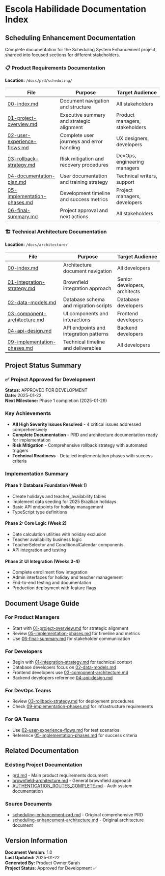 # Escola Habilidade Documentation Index

## Scheduling Enhancement Documentation

Complete documentation for the Scheduling System Enhancement project, sharded into focused sections for different stakeholders.

### 📋 Product Requirements Documentation
**Location:** `/docs/prd/scheduling/`

| File | Purpose | Target Audience |
|------|---------|-----------------|
| [00-index.md](./prd/scheduling/00-index.md) | Document navigation and structure | All stakeholders |
| [01-project-overview.md](./prd/scheduling/01-project-overview.md) | Executive summary and strategic alignment | Product managers, stakeholders |
| [02-user-experience-flows.md](./prd/scheduling/02-user-experience-flows.md) | Complete user journeys and error handling | UX designers, developers |
| [03-rollback-strategy.md](./prd/scheduling/03-rollback-strategy.md) | Risk mitigation and recovery procedures | DevOps, engineering managers |
| [04-documentation-plan.md](./prd/scheduling/04-documentation-plan.md) | User documentation and training strategy | Technical writers, support |
| [05-implementation-phases.md](./prd/scheduling/05-implementation-phases.md) | Development timeline and success metrics | Project managers, developers |
| [06-final-summary.md](./prd/scheduling/06-final-summary.md) | Project approval and next actions | All stakeholders |

### 🏗️ Technical Architecture Documentation
**Location:** `/docs/architecture/`

| File | Purpose | Target Audience |
|------|---------|-----------------|
| [00-index.md](./architecture/00-index.md) | Architecture document navigation | All developers |
| [01-integration-strategy.md](./architecture/01-integration-strategy.md) | Brownfield integration approach | Senior developers, architects |
| [02-data-models.md](./architecture/02-data-models.md) | Database schema and migration scripts | Database developers |
| [03-component-architecture.md](./architecture/03-component-architecture.md) | UI components and interactions | Frontend developers |
| [04-api-design.md](./architecture/04-api-design.md) | API endpoints and integration patterns | Backend developers |
| [09-implementation-phases.md](./architecture/09-implementation-phases.md) | Technical timeline and deliverables | All developers |

## Project Status Summary

### ✅ Project Approved for Development

**Status:** APPROVED FOR DEVELOPMENT  
**Date:** 2025-01-22  
**Next Milestone:** Phase 1 completion (2025-01-29)

### Key Achievements
- **All High Severity Issues Resolved** - 4 critical issues addressed comprehensively
- **Complete Documentation** - PRD and architecture documentation ready for implementation
- **Risk Mitigation** - Comprehensive rollback strategy with automated triggers
- **Technical Readiness** - Detailed implementation phases with success criteria

### Implementation Summary

#### Phase 1: Database Foundation (Week 1)
- Create holidays and teacher_availability tables
- Implement data seeding for 2025 Brazilian holidays
- Basic API endpoints for holiday management
- TypeScript type definitions

#### Phase 2: Core Logic (Week 2)
- Date calculation utilities with holiday exclusion
- Teacher availability business logic
- TeacherSelector and ConditionalCalendar components
- API integration and testing

#### Phase 3: UI Integration (Weeks 3-4)
- Complete enrollment flow integration
- Admin interfaces for holiday and teacher management
- End-to-end testing and documentation
- Production deployment with feature flags

## Document Usage Guide

### For Product Managers
- Start with [01-project-overview.md](./prd/scheduling/01-project-overview.md) for strategic alignment
- Review [05-implementation-phases.md](./prd/scheduling/05-implementation-phases.md) for timeline and metrics
- Use [06-final-summary.md](./prd/scheduling/06-final-summary.md) for stakeholder communication

### For Developers
- Begin with [01-integration-strategy.md](./architecture/01-integration-strategy.md) for technical context
- Database developers focus on [02-data-models.md](./architecture/02-data-models.md)
- Frontend developers use [03-component-architecture.md](./architecture/03-component-architecture.md)
- Backend developers reference [04-api-design.md](./architecture/04-api-design.md)

### For DevOps Teams
- Review [03-rollback-strategy.md](./prd/scheduling/03-rollback-strategy.md) for deployment procedures
- Check [09-implementation-phases.md](./architecture/09-implementation-phases.md) for infrastructure requirements

### For QA Teams
- Use [02-user-experience-flows.md](./prd/scheduling/02-user-experience-flows.md) for test scenarios
- Reference [05-implementation-phases.md](./prd/scheduling/05-implementation-phases.md) for success criteria

## Related Documentation

### Existing Project Documentation
- [prd.md](./prd.md) - Main product requirements document
- [brownfield-architecture.md](./brownfield-architecture.md) - General brownfield approach
- [AUTHENTICATION_ROUTES_COMPLETE.md](./AUTHENTICATION_ROUTES_COMPLETE.md) - Auth system documentation

### Source Documents
- [scheduling-enhancement-prd.md](./scheduling-enhancement-prd.md) - Original comprehensive PRD
- [scheduling-enhancement-architecture.md](./scheduling-enhancement-architecture.md) - Original architecture document

## Version Information

**Document Version:** 1.0  
**Last Updated:** 2025-01-22  
**Generated By:** Product Owner Sarah  
**Project Status:** Approved for Development ✅